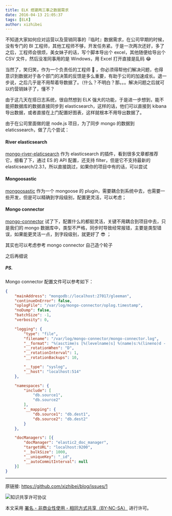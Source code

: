 ```yaml
---
title: ELK 搭建两三事之数据需求
date: 2016-04-13 21:05:37
tags: [ELK]
author: xizhibei
---
```

不知道大家如何应对运营以及营销同事的『临时』数据需求，在公司早期的时候，没有专门的 BI 工程师，其他工程师不够，开发任务紧。于是一次两次还好，多了之后，工程师会很烦，美女妹子的话，写个脚本导出个 excel，其他随便给导出个 CSV 文件，然后没准同事用的是 Windows，用 Excel 打开直接是乱码 :joy: 

当然了，笑归笑，作为一个负责任的工程师 :new_moon_with_face: ，你必须得帮他们解决问题，也得意识到数据对于各个部门的决策的反馈是多么重要，有助于公司的加速成长。退一步说，之后几乎是不用帮着导数据了。（什么？不明白？那。。。解决问题之后就可以约营销妹子了，懂不？

由于这几天在搭日志系统，很自然想到 ELK 强大的功能，于是进一步想到，能不能把数据库的数据直接同步到 elasticsearch，这样的话，他们可以直接到 kibana 导出数据，或者直接在上门配置好图表，这样就根本不用导出数据了。

由于在公司里面做的是 node.js 项目，为了同步 mongo 的数据到 elaticssearch，做了几个尝试：
#### River elasticsearch

[mongo-river-elaticsearch](https://github.com/richardwilly98/elasticsearch-river-mongodb)
作为 elasticsearch 的插件，看到很多文章都推荐它，细看了下，通过 ES 的 API 配置，还支持 filter，但是它不支持最新的 elasticsearch/2.3.1，所以直接跳过，如果你的项目中有的话，可以尝试
#### Mongoosastic

[mongoosastic](https://github.com/mongoosastic/mongoosastic)
作为一个 mongoose 的 plugin，需要耦合到系统中去，也需要一些开发，但是可以精确到字段级别，配置更灵活，可以考虑；
#### Mongo connector

[mongo-connector](https://github.com/mongodb-labs/mongo-connector)
试了下，配置什么的都挺灵活，关键不用耦合到项目中去，只是我们的 mongo 数据库中，类型不严格，同步时导致经常报错，主要是类型错误，如果能更灵活一点，到字段级别，就更好了 :sunglasses: ；

其实也可以考虑参考 mongo connector 自己造个轮子

之后再细说
##### PS.

Mongo connector 配置文件可以参考如下：

``` json
{
    "mainAddress": "mongodb://localhost:27017/gleeman",
    "continueOnError": false,
    "oplogFile": "/var/log/mongo-connector/oplog.timestamp",
    "noDump": false,
    "batchSize": -1,
    "verbosity": 0,

    "logging": {
        "type": "file",
        "filename": "/var/log/mongo-connector/mongo-connector.log",
        "__format": "%(asctime)s [%(levelname)s] %(name)s:%(lineno)d - %(message)s",
        "__rotationWhen": "D",
        "__rotationInterval": 1,
        "__rotationBackups": 10,

        "__type": "syslog",
        "__host": "localhost:514"
    },

    "namespaces": {
        "include": [
            "db.source1",
            "db.source2"
        ],
        "__mapping": {
            "db.source1": "db.dest1",
            "db.source2": "db.dest2"
        }
    },

    "docManagers": [{
        "docManager": "elastic2_doc_manager",
        "targetURL": "localhost:9200",
        "__bulkSize": 1000,
        "__uniqueKey": "_id",
        "__autoCommitInterval": null
    }]
}
```


***
原链接: https://github.com/xizhibei/blog/issues/1

![知识共享许可协议](https://i.creativecommons.org/l/by-nc-sa/4.0/88x31.png "署名 - 非商业性使用 - 相同方式共享（BY-NC-SA）")

本文采用 [署名 - 非商业性使用 - 相同方式共享（BY-NC-SA）](https://creativecommons.org/licenses/by-nc-sa/4.0/deed.zh) 进行许可。
